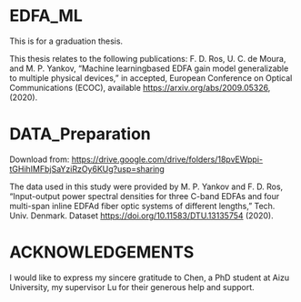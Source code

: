 # EDFA_ML
This is for a graduation thesis.

This thesis relates to the following publications: F. D. Ros, U. C. de Moura, and M. P. Yankov, “Machine learningbased EDFA gain model generalizable to multiple physical devices,” in accepted, European Conference on Optical Communications (ECOC), available https://arxiv.org/abs/2009.05326, (2020). 



# DATA_Preparation 
Download from: https://drive.google.com/drive/folders/18pvEWppi-tGHihIMFbjSaYziRzOy6KUg?usp=sharing

The data used in this study were provided by  M. P. Yankov and F. D. Ros, “Input-output power spectral densities for three C-band EDFAs and four multi-span inline EDFAd fiber optic systems of different lengths,” Tech. Univ. Denmark. Dataset https://doi.org/10.11583/DTU.13135754 (2020). 

# ACKNOWLEDGEMENTS
I would like to express my sincere gratitude to Chen, a PhD student at Aizu University, my supervisor Lu for their generous help and support.
